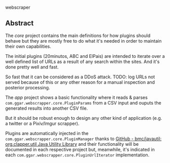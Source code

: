 webscraper

## Abstract

The *core* project contains the main definitions for how plugins should behave but they are mostly free to do what it's needed in order to maintain their own capabilities.

The initial plugins (20minutos, ABC and ElPais) are intended to iterate over a well defined list of URLs as a result of any search within the sites. And it's done pretty well and fast.

So fast that it can be considered as a DDoS attack. TODO: log URLs not served because of this or any other reason for a manual inspection and posterior processing.

The *app* project shows a basic functionality where it reads & parses `com.ggar.webscrapper.core.PluginParams` from a CSV input and ouputs the generated results into another CSV file.

But it should be robust enough to design any other kind of application (e.g. a twitter or a Pixiv/Imgur scrapper).

Plugins are automatically injected in the `com.ggar.webscrapper.core.PluginManager` thanks to [GitHub - bmc/javautil: org.clapper.util Java Utility Library](https://github.com/bmc/javautil) and their functionality will be documented in each respective project but, meanwhile, it's indicated in each `com.ggar.webscrapper.core.PluginUrlIterator` implementation.
